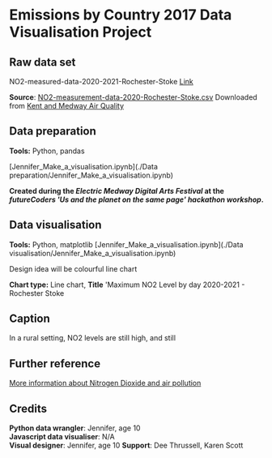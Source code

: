 # Emissions by Country 2017 Data Visualisation Project

## Raw data set
NO2-measured-data-2020-2021-Rochester-Stoke
[Link](https://docs.google.com/spreadsheets/d/15ffZoAD550G8YZQeX5KK5ieQ_241Ni6bJ6pDFVdXhro/edit?usp=sharing)

**Source**:  [NO2-measurement-data-2020-Rochester-Stoke.csv](https://drive.google.com/uc?id=1QSNJ3B1ku8kjXsA_tCBh4fbpDK7wVLAA) Downloaded from [Kent and Medway Air Quality](https://kentair.org.uk/)
  

## Data preparation

**Tools:**  Python, pandas

[Jennifer_Make_a_visualisation.ipynb](./Data preparation/Jennifer_Make_a_visualisation.ipynb)

**Created during the _Electric Medway Digital Arts Festival_ at the _futureCoders 'Us and the planet on the same page' hackathon workshop_.**

## Data visualisation

**Tools:** Python, matplotlib
[Jennifer_Make_a_visualisation.ipynb](./Data visualisation/Jennifer_Make_a_visualisation.ipynb)

Design idea will be colourful line chart

**Chart type:**  Line chart, **Title** 'Maximum NO2 Level by day 2020-2021 - Rochester Stoke

## Caption

In a rural setting, NO2 levels are still high, and still

## Further reference

[More information about Nitrogen Dioxide and air pollution](https://www.londonair.org.uk/londonair/guide/WhatIsNO2.aspx)

## Credits
**Python data wrangler**:  Jennifer, age 10  
**Javascript data visualiser**: N/A  
**Visual designer**: Jennifer, age 10
**Support**:  Dee Thrussell, Karen Scott 
